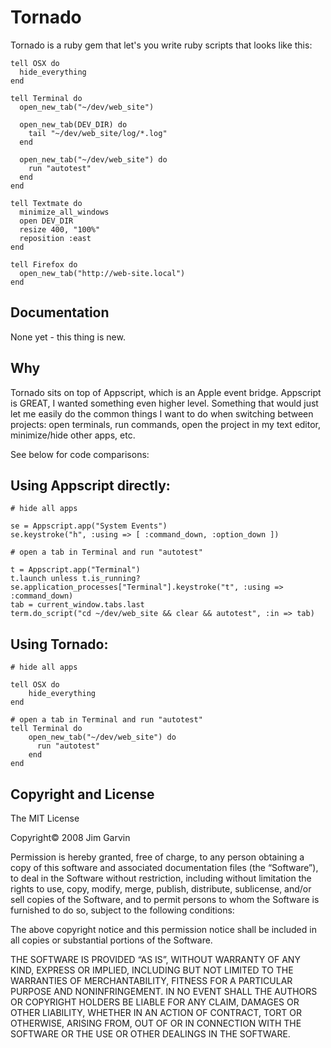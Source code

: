 Tornado
=======

Tornado is a ruby gem that let's you write ruby scripts that looks like this:

    tell OSX do
      hide_everything
    end

    tell Terminal do
      open_new_tab("~/dev/web_site")

      open_new_tab(DEV_DIR) do
        tail "~/dev/web_site/log/*.log"
      end
  
      open_new_tab("~/dev/web_site") do
        run "autotest"
      end
    end
    
    tell Textmate do
      minimize_all_windows
      open DEV_DIR
      resize 400, "100%"
      reposition :east
    end

    tell Firefox do
      open_new_tab("http://web-site.local")
    end

Documentation
-------------

None yet - this thing is new.

Why
-----

Tornado sits on top of Appscript, which is an Apple event bridge.
Appscript is GREAT, I wanted something even higher level.  Something
that would just let me easily do the common things I want to do when 
switching between projects: open terminals, run commands, open the
project in my text editor, minimize/hide other apps, etc.

See below for code comparisons:

Using Appscript directly:
-------------------------

    # hide all apps

    se = Appscript.app("System Events")
    se.keystroke("h", :using => [ :command_down, :option_down ])
    
    # open a tab in Terminal and run "autotest"

    t = Appscript.app("Terminal")
    t.launch unless t.is_running?
    se.application_processes["Terminal"].keystroke("t", :using => :command_down)
    tab = current_window.tabs.last
    term.do_script("cd ~/dev/web_site && clear && autotest", :in => tab)
    
Using Tornado:
--------------

    # hide all apps
    
    tell OSX do
        hide_everything
    end
    
    # open a tab in Terminal and run "autotest"
    tell Terminal do
        open_new_tab("~/dev/web_site") do
          run "autotest"
        end
    end
    

Copyright and License
---------------------

The MIT License

Copyright© 2008 Jim Garvin

Permission is hereby granted, free of charge, to any person obtaining a copy of this software and associated documentation files (the “Software”), to deal in the Software without restriction, including without limitation the rights to use, copy, modify, merge, publish, distribute, sublicense, and/or sell copies of the Software, and to permit persons to whom the Software is furnished to do so, subject to the following conditions:

The above copyright notice and this permission notice shall be included in all copies or substantial portions of the Software.

THE SOFTWARE IS PROVIDED “AS IS”, WITHOUT WARRANTY OF ANY KIND, EXPRESS OR IMPLIED, INCLUDING BUT NOT LIMITED TO THE WARRANTIES OF MERCHANTABILITY, FITNESS FOR A PARTICULAR PURPOSE AND NONINFRINGEMENT. IN NO EVENT SHALL THE AUTHORS OR COPYRIGHT HOLDERS BE LIABLE FOR ANY CLAIM, DAMAGES OR OTHER LIABILITY, WHETHER IN AN ACTION OF CONTRACT, TORT OR OTHERWISE, ARISING FROM, OUT OF OR IN CONNECTION WITH THE SOFTWARE OR THE USE OR OTHER DEALINGS IN THE SOFTWARE.
